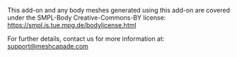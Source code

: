 This add-on and any body meshes generated using this add-on are covered under the SMPL-Body Creative-Commons-BY license: https://smpl.is.tue.mpg.de/bodylicense.html

For further details, contact us for more information at: [support@meshcapade.com](support@meshcapade.com)

